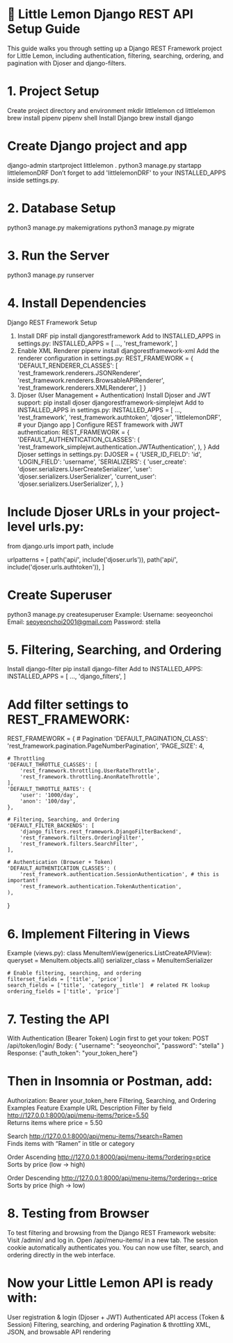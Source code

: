 # 🍋 Little Lemon Django REST API Setup Guide
This guide walks you through setting up a Django REST Framework project for Little Lemon, including authentication, filtering, searching, ordering, and pagination with Djoser and django-filters.

# 1. Project Setup
Create project directory and environment
mkdir littlelemon
cd littlelemon
brew install pipenv
pipenv shell
Install Django
brew install django

# Create Django project and app
django-admin startproject littlelemon .
python3 manage.py startapp littlelemonDRF
Don’t forget to add 'littlelemonDRF' to your INSTALLED_APPS inside settings.py.

# 2. Database Setup
python3 manage.py makemigrations
python3 manage.py migrate

# 3. Run the Server
python3 manage.py runserver

# 4. Install Dependencies
Django REST Framework Setup
1. Install DRF
pip install djangorestframework
Add to INSTALLED_APPS in settings.py:
INSTALLED_APPS = [
    ...,
    'rest_framework',
]
2. Enable XML Renderer
pipenv install djangorestframework-xml
Add the renderer configuration in settings.py:
REST_FRAMEWORK = {
    'DEFAULT_RENDERER_CLASSES': [
        'rest_framework.renderers.JSONRenderer',
        'rest_framework.renderers.BrowsableAPIRenderer',
        'rest_framework.renderers.XMLRenderer',
    ]
}
3. Djoser (User Management + Authentication)
Install Djoser and JWT support:
pip install djoser djangorestframework-simplejwt
Add to INSTALLED_APPS in settings.py:
INSTALLED_APPS = [
    ...,
    'rest_framework',
    'rest_framework.authtoken',
    'djoser',
    'littlelemonDRF',  # your Django app
]
Configure REST framework with JWT authentication:
REST_FRAMEWORK = {
    'DEFAULT_AUTHENTICATION_CLASSES': (
        'rest_framework_simplejwt.authentication.JWTAuthentication',
    ),
}
Add Djoser settings in settings.py:
DJOSER = {
    'USER_ID_FIELD': 'id',
    'LOGIN_FIELD': 'username',
    'SERIALIZERS': {
        'user_create': 'djoser.serializers.UserCreateSerializer',
        'user': 'djoser.serializers.UserSerializer',
        'current_user': 'djoser.serializers.UserSerializer',
    },
}

# Include Djoser URLs in your project-level urls.py:
from django.urls import path, include

urlpatterns = [
    path('api/', include('djoser.urls')),
    path('api/', include('djoser.urls.authtoken')),
]

# Create Superuser
python3 manage.py createsuperuser
Example:
Username: seoyeonchoi
Email: seoyeonchoi2001@gmail.com
Password: stella

# 5. Filtering, Searching, and Ordering
Install django-filter
pip install django-filter
Add to INSTALLED_APPS:
INSTALLED_APPS = [
    ...,
    'django_filters',
]
# Add filter settings to REST_FRAMEWORK:
REST_FRAMEWORK = {
    # Pagination
    'DEFAULT_PAGINATION_CLASS': 'rest_framework.pagination.PageNumberPagination',
    'PAGE_SIZE': 4,

    # Throttling
    'DEFAULT_THROTTLE_CLASSES': [
        'rest_framework.throttling.UserRateThrottle',
        'rest_framework.throttling.AnonRateThrottle',
    ],
    'DEFAULT_THROTTLE_RATES': {
        'user': '1000/day',
        'anon': '100/day',
    },

    # Filtering, Searching, and Ordering
    'DEFAULT_FILTER_BACKENDS': [
        'django_filters.rest_framework.DjangoFilterBackend',
        'rest_framework.filters.OrderingFilter',
        'rest_framework.filters.SearchFilter',
    ],

    # Authentication (Browser + Token)
    'DEFAULT_AUTHENTICATION_CLASSES': (
        'rest_framework.authentication.SessionAuthentication', # this is important! 
        'rest_framework.authentication.TokenAuthentication',
    ),
}

# 6. Implement Filtering in Views
Example (views.py):
class MenuItemView(generics.ListCreateAPIView):
    queryset = MenuItem.objects.all()
    serializer_class = MenuItemSerializer

    # Enable filtering, searching, and ordering
    filterset_fields = ['title', 'price']
    search_fields = ['title', 'category__title']  # related FK lookup
    ordering_fields = ['title', 'price']

# 7. Testing the API
With Authentication (Bearer Token)
Login first to get your token:
POST /api/token/login/
Body:
{
  "username": "seoyeonchoi",
  "password": "stella"
}
Response:
{"auth_token": "your_token_here"}

# Then in Insomnia or Postman, add:
Authorization: Bearer your_token_here
Filtering, Searching, and Ordering Examples
Feature	Example URL	Description
Filter by field	http://127.0.0.1:8000/api/menu-items/?price=5.50	
Returns items where price = 5.50

Search	http://127.0.0.1:8000/api/menu-items/?search=Ramen	
Finds items with “Ramen” in title or category

Order Ascending	http://127.0.0.1:8000/api/menu-items/?ordering=price	Sorts by price (low → high)

Order Descending	http://127.0.0.1:8000/api/menu-items/?ordering=-price	Sorts by price (high → low)

# 8. Testing from Browser
To test filtering and browsing from the Django REST Framework website:
Visit /admin/ and log in.
Open /api/menu-items/ in a new tab.
The session cookie automatically authenticates you.
You can now use filter, search, and ordering directly in the web interface.

# Now your Little Lemon API is ready with:
User registration & login (Djoser + JWT)
Authenticated API access (Token & Session)
Filtering, searching, and ordering
Pagination & throttling
XML, JSON, and browsable API rendering
